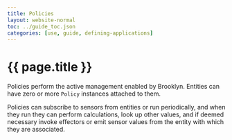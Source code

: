 ```yaml
---
title: Policies
layout: website-normal
toc: ../guide_toc.json
categories: [use, guide, defining-applications]
---
```

# {{ page.title }}

Policies perform the active management enabled by Brooklyn. Entities can have zero or more ``Policy`` instances attached to them. 

Policies can subscribe to sensors from entities or run periodically, and
when they run they can perform calculations, look up other values, and if deemed necessary invoke effectors or emit sensor values from the entity with which they are associated.

